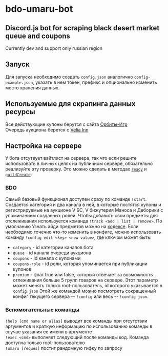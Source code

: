 # bdo-umaru-bot
## Discord.js bot for scraping black desert market queue and coupons
  Сurrently dev and support only russian region

## Запуск
  Для запуска необходимо создать `config.json` аналогично `config-example.json`, указать в нем токен, префикс и опционально изменить место хранения данных.

## Используемые для скрапинга данных ресурсы
  Все действующие купоны берутся с сайта [Орбиты-Игр](https://orbit-games.com/)  
  Очередь аукциона берется с [Velia Inn](https://veliainn.com/)  

## Настройка на сервере
  У бота отсутвует вайтлист на сервера, так что если решите использовать в личных целях на публичном сервере, обязательно реализуйте эту проверку. Это можно сделать в методах [`ready`](https://github.com/exi66/BDO-Umaru-bot/blob/cca059c600dde5fde71854ed53ff8154c70de51b/index.js#L17) и [`guildCreate`](https://github.com/exi66/BDO-Umaru-bot/blob/cca059c600dde5fde71854ed53ff8154c70de51b/index.js#L22).
  ### BDO
  Самый базовый функционал доступен сразу по команде `!start`. Создается категория и два канала в ней, в которые постятся купоны и регистрируемые на аукционе V БС, V бижутерия Маноса и Деборики с упоминанием созданных ролей. 
  Чтобы добавить свои предметы для отслеживания используется команда `!track <add | list | remove>`. По умолчанию  Узнать айди предметов можно на [кодексе](https://bdocodex.com/ru/). 
  Если необходимо точечно что-то изменить в конфиге, можно использовать команду `!config edit <key> <new value>`, где ключом может быть:  
  - `category` - id категории каналов бота  
  - `queue` - id канала очереди аукциона  
  - `coupons` - id канала с купонами  
  - `coupons-role` - id роли, которая упоминается при публикации купонов
  - `premium` - флаг true или false, который отвечает за возможность отлеживания больше 5 групп товаров на сервере. Этот параметр может менять только root-пользователь, id которого указывается в `config.json`
  Этой же командой можно посмотреть сокращенный конфиг текущего сервера -- `!config` или весь -- `!config json`.
  ### Вспомогательные команды
  `!help [cmd name or alias]` выводит все команды при отсутствии аргументов и краткую информацию по использованию команды в случае указания ее имени в аргументе  
  `!exec <cmd>` выполняет следующий после команды код. Команда доступна только root-пользователю  
  `!umaru [reques]` постит рандомную гифку по запросу  
  
  
